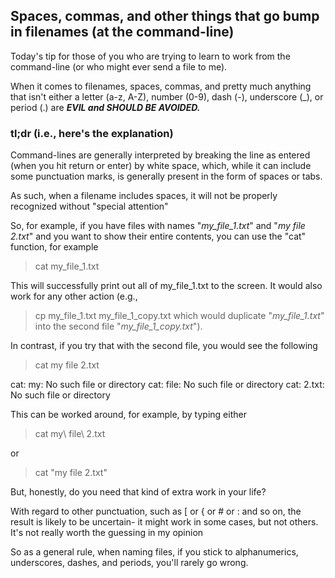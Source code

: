 ## Spaces, commas, and other things that go bump in filenames (at the command-line)
Today's tip for those of you who are trying to learn to work from the command-line (or who might ever send a file to me).

When it comes to filenames, spaces, commas, and pretty much anything that isn't either a letter (a-z, A-Z), number (0-9), dash (-), underscore (_), or period (.) are ***EVIL and SHOULD BE AVOIDED.***


### tl;dr (i.e., here's the explanation)

Command-lines are generally interpreted by breaking the line as entered (when you hit return or enter) by white space, which, while it can include some punctuation marks, is generally present in the form of spaces or tabs.

As such, when a filename includes spaces, it will not be properly recognized without "special attention"

So, for example, if you have files with names "*my_file_1.txt*" and "*my file 2.txt*" and you want to show their entire contents, you can use the "cat" function, for example

>cat my_file_1.txt

This will successfully print out all of my_file_1.txt to the screen. It would also work for any other action (e.g., 
>cp my_file_1.txt my_file_1_copy.txt
which would duplicate "*my_file_1.txt*" into the second file "*my_file_1_copy.txt*").

In contrast, if you try that with the second file, you would see the following

>cat my file 2.txt

cat: my: No such file or directory
cat: file: No such file or directory
cat: 2.txt: No such file or directory

This can be worked around, for example, by typing either

>cat my\ file\ 2.txt 

or 

>cat "my file 2.txt"

But, honestly, do you need that kind of extra work in your life?

With regard to other punctuation, such as [ or { or # or : and so on, the result is likely to be uncertain- it might work in some cases, but not others. It's not really worth the guessing in my opinion

So as a general rule, when naming files, if you stick to alphanumerics, underscores, dashes, and periods, you'll rarely go wrong.
